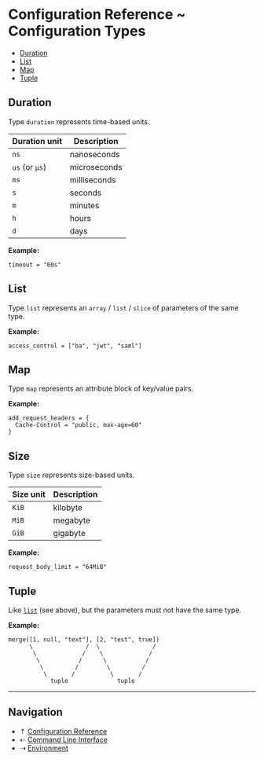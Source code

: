 # Configuration Reference ~ Configuration Types

* [Duration](#duration)
* [List](#list)
* [Map](#map)
* [Tuple](#tuple)

## Duration

Type `duration` represents time-based units.

| Duration unit  | Description  |
| -------------- | ------------ |
| `ns`           | nanoseconds  |
| `us` (or `µs`) | microseconds |
| `ms`           | milliseconds |
| `s`            | seconds      |
| `m`            | minutes      |
| `h`            | hours        |
| `d`            | days         |

**Example:**

```hcl
timeout = "60s"
```

## List

Type `list` represents an `array` / `list` / `slice` of parameters of the same type.

**Example:**

```hcl
access_control = ["ba", "jwt", "saml"]
```

## Map

Type `map` represents an attribute block of key/value pairs.

**Example:**

```hcl
add_request_headers = {
  Cache-Control = "public, max-age=60"
}
```

## Size

Type `size` represents size-based units.

| Size unit | Description |
| --------- | ----------- |
| `KiB`     | kilobyte    |
| `MiB`     | megabyte    |
| `GiB`     | gigabyte    |

**Example:**

```hcl
request_body_limit = "64MiB"
```

## Tuple

Like [`list`](#list) (see above), but the parameters must not have the same type.

**Example:**

```hcl
merge([1, null, "text"], [2, "test", true])
      \               /  \               /
       \             /    \             /
        \           /      \           /
         \         /        \         /
          \       /          \       /
            tuple              tuple
```

-----

## Navigation

* &#8673; [Configuration Reference](README.md)
* &#8672; [Command Line Interface](cli.md)
* &#8674; [Environment](environment.md)
